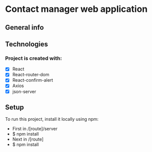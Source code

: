 # Contact manager web application
## General info

## Technologies
### Project is created with:
- [x] React 
- [x] React-router-dom
- [x] React-confirm-alert
- [x] Axios
- [x] json-server
## Setup
To run this project, install it locally using npm:
- First in /[route]/server
- $ npm install
- Next in /[route]
- $ npm install
